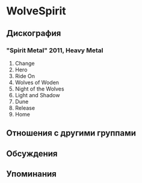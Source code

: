 # WolveSpirit



## Дискография

### "Spirit Metal" 2011, Heavy Metal

1.	 Change	
2.	 Hero	
3.	 Ride On	
4.	 Wolves of Woden	
5.	 Night of the Wolves	
6.	 Light and Shadow	
7.	 Dune	
8.	 Release	
9.	 Home


## Отношения с другими группами


## Обсуждения


## Упоминания

